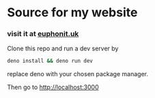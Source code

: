 # Source for my website
### visit it at [euphonit.uk](https://www.euphonit.uk)
Clone this repo and run a dev server by
```bash
deno install && deno run dev
```
replace deno with your chosen package manager.

Then go to [http://localhost:3000](http://localhost:3000)
